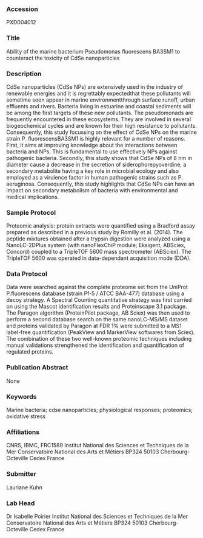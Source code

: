 ### Accession
PXD004012

### Title
Ability of the marine bacterium Pseudomonas fluorescens BA3SM1 to
counteract the toxicity of CdSe nanoparticles

### Description
CdSe nanoparticles (CdSe NPs) are extensively used in the industry of renewable energies and it is regrettably expectedthat these pollutants will sometime soon appear in marine environmentthrough surface runoff, urban effluents and rivers. Bacteria living in estuarine and coastal sediments will be among the first targets of these new pollutants. The pseudomonads are frequently encountered in these ecosystems. They are involved in several biogeochemical cycles and are known for their high resistance to pollutants. Consequently, this study focussing on the effect of CdSe NPs on the marine strain P. fluorescensBA3SM1 is highly relevant for a number of reasons. First, it aims at improving knowledge about the interactions between bacteria and NPs. This is fundamental to use effectively NPs against pathogenic bacteria. Secondly, this study shows that CdSe NPs of 8 nm in diameter cause a decrease in the secretion of siderophorepyoverdine, a secondary metabolite having a key role in microbial ecology and also employed as a virulence factor in human pathogenic strains such as P. aeruginosa. Consequently, this study highlights that CdSe NPs can have an impact on secondary metabolism of bacteria with environmental and medical implications.

### Sample Protocol
Proteomic analysis: protein extracts were quantified using a Bradford assay prepared as described in a previous study by Romilly et al. (2014). The peptide mixtures obtained after a trypsin digestion were analyzed using a NanoLC-2DPlus system (with nanoFlexChiP module; Eksigent, ABSciex, Concord) coupled to a TripleTOF 5600 mass spectrometer (ABSciex). The TripleTOF 5600 was operated in data-dependant acquisition mode (DDA).

### Data Protocol
Data were searched against the complete proteome set from the UniProt P.fluorescens database (strain Pf-5 / ATCC BAA-477) database using a decoy strategy. A Spectral Counting quantitative strategy was first carried on using the Mascot identification results and Proteinscape 3.1 package. The Paragon algorithm (ProteinPilot package, AB Sciex) was then used to perform a second database search on the same nanoLC-MS/MS dataset and proteins validated by Paragon at FDR 1% were submitted to a MS1 label-free quantification (PeakView and MarkerView softwares from Sciex). The combination of these two well-known proteomic techniques including manual validations strengthened the identification and quantification of regulated proteins.

### Publication Abstract
None

### Keywords
Marine bacteria; cdse nanoparticles; physiological responses; proteomics; oxidative stress

### Affiliations
CNRS, IBMC, FRC1589
Institut National des Sciences et Techniques de la Mer Conservatoire National des Arts et Métiers BP324 50103 Cherbourg-Octeville Cedex France

### Submitter
Lauriane Kuhn

### Lab Head
Dr Isabelle Poirier
Institut National des Sciences et Techniques de la Mer Conservatoire National des Arts et Métiers BP324 50103 Cherbourg-Octeville Cedex France


